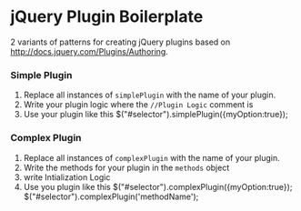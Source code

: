 # jQuery Plugin Boilerplate
2 variants of patterns for creating jQuery plugins based on http://docs.jquery.com/Plugins/Authoring.

### Simple Plugin
1. Replace all instances of `simplePlugin` with the name of your plugin.
2. Write your plugin logic where the `//Plugin Logic` comment is
3. Use your plugin like this
    $("#selector").simplePlugin({myOption:true});

### Complex Plugin
1. Replace all instances of `complexPlugin` with the name of your plugin.
2. Write the methods for your plugin in the `methods` object
3. write Intialization Logic
4. Use you plugin like this
    $("#selector").complexPlugin({myOption:true});
    $("#selector").complexPlugin('methodName');
